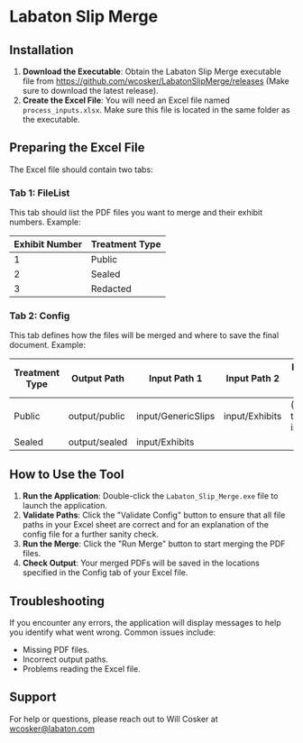 # Labaton Slip Merge

## Installation
1. **Download the Executable**: Obtain the Labaton Slip Merge executable file from 
https://github.com/wcosker/LabatonSlipMerge/releases 
(Make sure to download the latest release).
2. **Create the Excel File**: You will need an Excel file named `process_inputs.xlsx`. Make sure this file is located in the same folder as the executable.

## Preparing the Excel File
The Excel file should contain two tabs:

### Tab 1: **FileList**
This tab should list the PDF files you want to merge and their exhibit numbers. Example:

| Exhibit Number  | Treatment Type |
|-----------------|----------------|
| 1               | Public         |
| 2               | Sealed         |
| 3               | Redacted       |

### Tab 2: **Config**
This tab defines how the files will be merged and where to save the final document. Example:

| Treatment Type | Output Path          | Input Path 1        | Input Path 2       | Input Path x... |
|----------------|----------------------|---------------------|--------------------|-----------------|
| Public         | output/public        | input/GenericSlips  | input/Exhibits     | (Path to input) |
| Sealed         | output/sealed        | input/Exhibits      |                    |                 |

## How to Use the Tool
1. **Run the Application**: Double-click the `Labaton_Slip_Merge.exe` file to launch the application.
2. **Validate Paths**: Click the "Validate Config" button to ensure that all file paths in your Excel sheet are correct and for an explanation of the config file for a further sanity check.
3. **Run the Merge**: Click the "Run Merge" button to start merging the PDF files.
4. **Check Output**: Your merged PDFs will be saved in the locations specified in the Config tab of your Excel file.

## Troubleshooting
If you encounter any errors, the application will display messages to help you identify what went wrong. Common issues include:
- Missing PDF files.
- Incorrect output paths.
- Problems reading the Excel file.

## Support
For help or questions, please reach out to Will Cosker at wcosker@labaton.com
